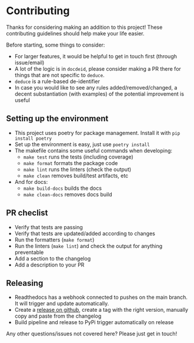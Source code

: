 # Contributing

Thanks for considering making an addition to this project! These contributing guidelines should help make your life easier. 

Before starting, some things to consider:
* For larger features, it would be helpful to get in touch first (through issue/email)
* A lot of the logic is in `docdeid`, please consider making a PR there for things that are not specific to `deduce`.
* `deduce` is a rule-based de-identifier
* In case you would like to see any rules added/removed/changed, a decent substantiation (with examples) of the potential improvement is useful

## Setting up the environment

* This project uses poetry for package management. Install it with ```pip install poetry```
* Set up the environment is easy, just use ```poetry install```
* The makefile contains some useful commands when developing:
  * `make test` runs the tests (including coverage)
  * `make format` formats the package code
  * `make lint` runs the linters (check the output)
  * `make clean` removes build/test artifacts, etc
* And for docs:
  * `make build-docs` builds the docs
  * `make clean-docs` removes docs build

## PR checlist

* Verify that tests are passing
* Verify that tests are updated/added according to changes
* Run the formatters (`make format`)
* Run the linters (`make lint`) and check the output for anything preventable
* Add a section to the changelog
* Add a description to your PR

## Releasing
* Readthedocs has a webhook connected to pushes on the main branch. It will trigger and update automatically. 
* Create a [release on github](https://github.com/vmenger/docdeid/releases/new), create a tag with the right version, manually copy and paste from the changelog
* Build pipeline and release to PyPi trigger automatically on release

Any other questions/issues not covered here? Please just get in touch!